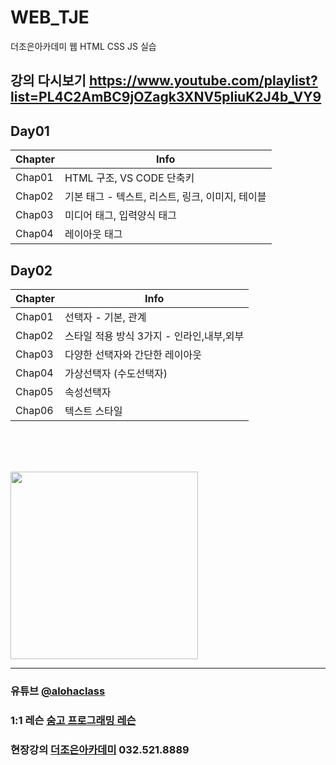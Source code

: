 # WEB_TJE
더조은아카데미 웹 HTML CSS JS 실습

## 강의 다시보기 https://www.youtube.com/playlist?list=PL4C2AmBC9jOZagk3XNV5pIiuK2J4b_VY9


## Day01

| Chapter | Info |
| ------ | ------ |
| Chap01 | HTML 구조, VS CODE 단축키 |
| Chap02 | 기본 태그 - 텍스트, 리스트, 링크, 이미지, 테이블 |
| Chap03 | 미디어 태그, 입력양식 태그 |
| Chap04 | 레이아웃 태그 |


## Day02

| Chapter | Info |
| ------ | ------ |
| Chap01 | 선택자 - 기본, 관계 |
| Chap02 | 스타일 적용 방식 3가지 - 인라인,내부,외부 |
| Chap03 | 다양한 선택자와 간단한 레이아웃 |
| Chap04 | 가상선택자 (수도선택자) |
| Chap05 | 속성선택자 |
| Chap06 | 텍스트 스타일 |




<br><br><br>


<img src="https://i.imgur.com/CbuD3gl.png" width="300">


<hr>

### 유튜브 [@alohaclass](https://www.youtube.com/@alohaclass8075)

### 1:1 레슨 [숨고 프로그래밍 레슨](https://soomgo.com/profile/users/717340)

### 현장강의 [더조은아카데미](http://bu.tjoeun.co.kr/) 032.521.8889

